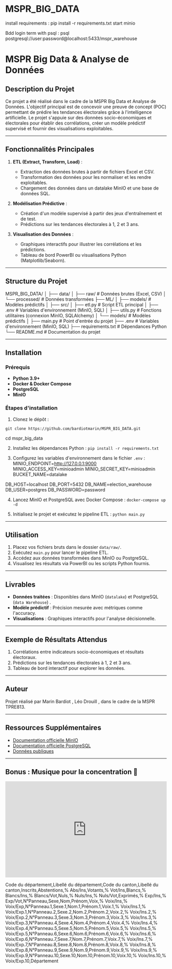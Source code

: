 # MSPR_BIG_DATA

install requirements : 
pip install -r requirements.txt
start minio


Bdd login term with psql : psql postgresql://user:password@localhost:5433/mspr_warehouse





# MSPR Big Data & Analyse de Données

## Description du Projet

Ce projet a été réalisé dans le cadre de la MSPR Big Data et Analyse de Données. 
L'objectif principal est de concevoir une preuve de concept (POC) permettant de prédire les tendances électorales grâce à l'intelligence artificielle. 
Le projet s'appuie sur des données socio-économiques et électorales pour établir des corrélations, créer un modèle prédictif supervisé et fournir des visualisations exploitables.

---

## Fonctionnalités Principales

1. **ETL (Extract, Transform, Load)** :
   - Extraction des données brutes à partir de fichiers Excel et CSV.
   - Transformation des données pour les normaliser et les rendre exploitables.
   - Chargement des données dans un datalake MinIO et une base de données SQL.

2. **Modélisation Prédictive** :
   - Création d'un modèle supervisé à partir des jeux d'entraînement et de test.
   - Prédictions sur les tendances électorales à 1, 2 et 3 ans.

3. **Visualisation des Données** :
   - Graphiques interactifs pour illustrer les corrélations et les prédictions.
   - Tableau de bord PowerBI ou visualisations Python (Matplotlib/Seaborn).

---

## Structure du Projet

MSPR_BIG_DATA/
│
├── data/
│ ├── raw/ # Données brutes (Excel, CSV)
│ └── processed/ # Données transformées
├── ML/
│ ├── models/ # Modèles prédictifs
│
├── src/
│ ├── etl.py # Script ETL principal
│ ├── .env # Variables d'environnement (MinIO, SQL)
│ ├── utils.py # Fonctions utilitaires (connexion MinIO, SQLAlchemy)
│ └── models/ # Modèles prédictifs
│
├── main.py # Point d'entrée du projet
├── .env # Variables d'environnement (MinIO, SQL)
├── requirements.txt # Dépendances Python
└── README.md # Documentation du projet



---

## Installation

### Prérequis

- **Python 3.9+**
- **Docker & Docker Compose**
- **PostgreSQL**
- **MinIO**

### Étapes d'installation

1. Clonez le dépôt :

```git clone https://github.com/bardiotmarin/MSPR_BIG_DATA.git ```

cd mspr_big_data 



2. Installez les dépendances Python :
``` pip install -r requirements.txt ```



3. Configurez les variables d'environnement dans le fichier `.env` :
MINIO_ENDPOINT=http://127.0.0.1:9000
MINIO_ACCESS_KEY=minioadmin
MINIO_SECRET_KEY=minioadmin
BUCKET_NAME=datalake

DB_HOST=localhost
DB_PORT=5432
DB_NAME=election_warehouse
DB_USER=postgres
DB_PASSWORD=password


4. Lancez MinIO et PostgreSQL avec Docker Compose :
```docker-compose up -d ```


5. Initialisez le projet et exécutez le pipeline ETL :
```python main.py```


---

## Utilisation

1. Placez vos fichiers bruts dans le dossier `data/raw/`.
2. Exécutez `main.py` pour lancer le pipeline ETL.
3. Accédez aux données transformées dans MinIO ou PostgreSQL.
4. Visualisez les résultats via PowerBI ou les scripts Python fournis.

---

## Livrables

- **Données traitées** : Disponibles dans MinIO (`datalake`) et PostgreSQL (`data Warehouse`) .
- **Modèle prédictif** : Précision mesurée avec métriques comme l'accuracy.
- **Visualisations** : Graphiques interactifs pour l'analyse décisionnelle.

---

## Exemple de Résultats Attendus

1. Corrélations entre indicateurs socio-économiques et résultats électoraux.
2. Prédictions sur les tendances électorales à 1, 2 et 3 ans.
3. Tableau de bord interactif pour explorer les données.

---

## Auteur

Projet réalisé par Marin Bardiot , Léo Drouill ,  dans le cadre de la MSPR TPRE813.

---

## Ressources Supplémentaires

- [Documentation officielle MinIO](https://docs.min.io)
- [Documentation officielle PostgreSQL](https://www.postgresql.org/docs/)
- [Données publiques](https://www.data.gouv.fr)

---

## Bonus : Musique pour la concentration 🎵

<iframe title="deezer-widget" src="https://widget.deezer.com/widget/auto/track/3059826821" width="100%" height="300" frameborder="0" allowtransparency="true" allow="encrypted-media; clipboard-write"></iframe>





Code du département,Libellé du département,Code du canton,Libellé du canton,Inscrits,Abstentions,% Abs/Ins,Votants,% Vot/Ins,Blancs,% Blancs/Ins,% Blancs/Vot,Nuls,% Nuls/Ins,% Nuls/Vot,Exprimés,% Exp/Ins,% Exp/Vot,N°Panneau,Sexe,Nom,Prénom,Voix,% Voix/Ins,% Voix/Exp,N°Panneau.1,Sexe.1,Nom.1,Prénom.1,Voix.1,% Voix/Ins.1,% Voix/Exp.1,N°Panneau.2,Sexe.2,Nom.2,Prénom.2,Voix.2,% Voix/Ins.2,% Voix/Exp.2,N°Panneau.3,Sexe.3,Nom.3,Prénom.3,Voix.3,% Voix/Ins.3,% Voix/Exp.3,N°Panneau.4,Sexe.4,Nom.4,Prénom.4,Voix.4,% Voix/Ins.4,% Voix/Exp.4,N°Panneau.5,Sexe.5,Nom.5,Prénom.5,Voix.5,% Voix/Ins.5,% Voix/Exp.5,N°Panneau.6,Sexe.6,Nom.6,Prénom.6,Voix.6,% Voix/Ins.6,% Voix/Exp.6,N°Panneau.7,Sexe.7,Nom.7,Prénom.7,Voix.7,% Voix/Ins.7,% Voix/Exp.7,N°Panneau.8,Sexe.8,Nom.8,Prénom.8,Voix.8,% Voix/Ins.8,% Voix/Exp.8,N°Panneau.9,Sexe.9,Nom.9,Prénom.9,Voix.9,% Voix/Ins.9,% Voix/Exp.9,N°Panneau.10,Sexe.10,Nom.10,Prénom.10,Voix.10,% Voix/Ins.10,% Voix/Exp.10,Département
